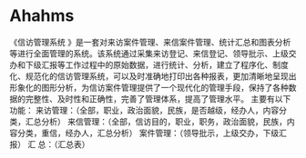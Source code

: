 # Ahahms
 《信访管理系统 》是一套对来访案件管理、来信案件管理、统计汇总和图表分析等进行全面管理的系统。该系统通过采集来访登记、来信登记、领导批示、上级交办和下级汇报等工作过程中的原始数据，进行统计、分析，建立了程序化、制度化、规范化的信访管理系统，可以及时准确地打印出各种报表，更加清晰地呈现出形象化的图形分析，为信访案件管理提供了一个现代化的管理手段，保持了各种数据的完整性、及时性和正确性，完善了管理体系，提高了管理水平。   主要有以下功能：  来访管理：（全部，职业，政治面貌，民族，是否越级，经办人，内容分类，汇总分析）  来信管理：（全部，信访目的，职业，职务，政治面貌，民族，内容分类，重信，经办人，汇总分析）  案件管理：（领导批示，上级交办，下级汇报）  汇    总：（汇总表）
